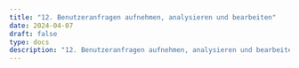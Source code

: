 ```yaml
---
title: "12. Benutzeranfragen aufnehmen, analysieren und bearbeiten"
date: 2024-04-07
draft: false
type: docs
description: "12. Benutzeranfragen aufnehmen, analysieren und bearbeiten description"
---
```


